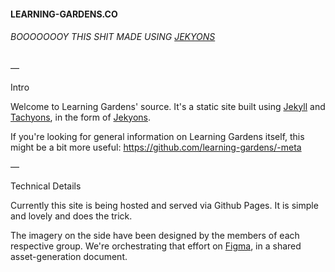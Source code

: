 #### LEARNING-GARDENS.CO
###### BOOOOOOOY THIS SHIT MADE USING [JEKYONS](https://tinychime.github.io/jekyons/)

—

Intro

Welcome to Learning Gardens' source. It's a static site built using [Jekyll](https://jekyllrb.com/) and [Tachyons](http://tachyons.io/), in the form of [Jekyons](https://tinychime.github.io/jekyons/).

If you're looking for general information on Learning Gardens itself, this might be a bit more useful: https://github.com/learning-gardens/-meta

—

Technical Details

Currently this site is being hosted and served via Github Pages. It is simple and lovely and does the trick.

The imagery on the side have been designed by the members of each respective group. We're orchestrating that effort on [Figma](https://www.figma.com/file/HA4zT2i5Yb2fd7Z1u24qOvNJ/Template-%E2%80%94-Site-Cover-Images), in a shared asset-generation document.
